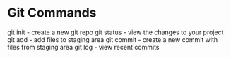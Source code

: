 # Git Commands

git init - create a new git repo
git status - view the changes to your project
git add - add files to staging area
git commit - create a new commit with files from staging area
git log - view recent commits